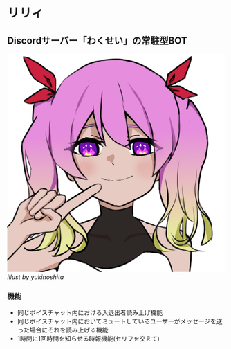 # リリィ
## Discordサーバー「わくせい」の常駐型BOT

![リリィ画像](リリィ.png)
*illust by yukinoshita*


### 機能
- 同じボイスチャット内における入退出者読み上げ機能
- 同じボイスチャット内においてミュートしているユーザーがメッセージを送った場合にそれを読み上げる機能
- 1時間に1回時間を知らせる時報機能(セリフを交えて)